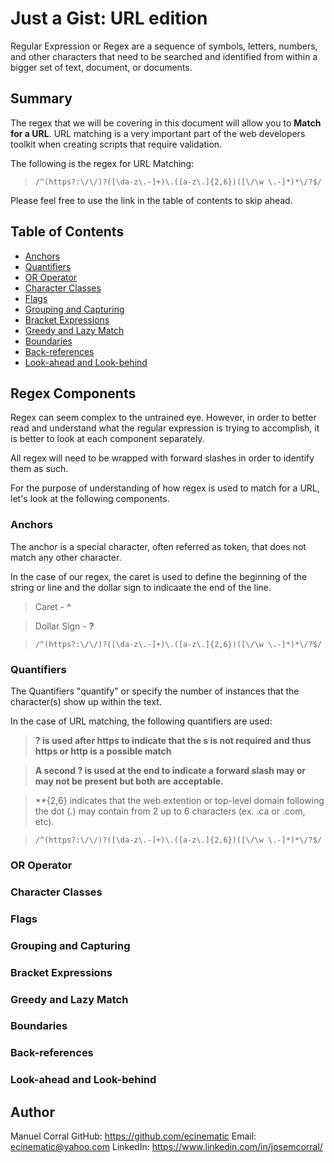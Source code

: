 # Just a Gist: URL edition

Regular Expression or Regex are a sequence of symbols, letters, numbers, and other characters that need to be searched and identified from within a bigger set of text, document, or documents.

## Summary

The regex that we will be covering in this document will  allow you to **Match for a URL**. URL matching is a very important part of the web developers toolkit when creating scripts that require validation.

The following is the regex for URL Matching:

> ` /^(https?:\/\/)?([\da-z\.-]+)\.([a-z\.]{2,6})([\/\w \.-]*)*\/?$/ `

Please feel free to use the link in the table of contents to skip ahead.

## Table of Contents

- [Anchors](#anchors)
- [Quantifiers](#quantifiers)
- [OR Operator](#or-operator)
- [Character Classes](#character-classes)
- [Flags](#flags)
- [Grouping and Capturing](#grouping-and-capturing)
- [Bracket Expressions](#bracket-expressions)
- [Greedy and Lazy Match](#greedy-and-lazy-match)
- [Boundaries](#boundaries)
- [Back-references](#back-references)
- [Look-ahead and Look-behind](#look-ahead-and-look-behind)

## Regex Components

Regex can seem complex to the untrained eye. However, in order to better read and understand what the regular expression is trying to accomplish, it is better to look at each component separately.

All regex will need to be wrapped with forward slashes in order to identify them as such.

For the purpose of understanding of how regex is used to match for a URL, let's look at the following components.

### Anchors

The anchor is a special character, often referred as token, that does not match any other character. 

In the case of our regex, the caret is used to define the beginning of the string or line and the dollar sign to indicaate the end of the line. 

> Caret - **^**

> Dollar Sign - **?**

> ` /^(https?:\/\/)?([\da-z\.-]+)\.([a-z\.]{2,6})([\/\w \.-]*)*\/?$/ `

### Quantifiers

The Quantifiers "quantify" or specify the number of instances that the character(s) show up within the text. 

In the case of URL matching, the following quantifiers are used:

> **? is used after https to indicate that the s is not required and thus https or http is a possible match**

>**A second ? is used at the end to indicate a forward slash may or may not be present but both are acceptable.**

> **{2,6} indicates that the web extention or top-level domain following the dot (.) may contain from 2 up to 6 characters (ex. .ca or .com, etc).

> ` /^(https?:\/\/)?([\da-z\.-]+)\.([a-z\.]{2,6})([\/\w \.-]*)*\/?$/ `

### OR Operator

### Character Classes

### Flags

### Grouping and Capturing

### Bracket Expressions

### Greedy and Lazy Match

### Boundaries

### Back-references

### Look-ahead and Look-behind

## Author

Manuel Corral
GitHub: https://github.com/ecinematic
Email: ecinematic@yahoo.com
LinkedIn: https://www.linkedin.com/in/josemcorral/
